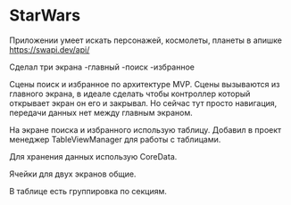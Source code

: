 # StarWars

Приложении умеет искать персонажей, космолеты, планеты в апишке https://swapi.dev/api/

Сделал три экрана -главный -поиск -избранное

Сцены поиск и избранное по архитектуре MVP. Сцены вызываются из главного экрана, в идеале сделать чтобы контроллер который открывает экран он его и закрывал. Но сейчас тут просто навигация, передачи данных нет между главным экраном.

На экране поиска и избранного использую таблицу. Добавил в проект менеджер TableViewManager для работы с таблицами.

Для хранения данных использую CoreData.

Ячейки для двух экранов общие.

В таблице есть группировка по секциям.
